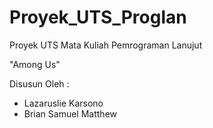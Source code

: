 # Proyek_UTS_Proglan
Proyek UTS Mata Kuliah Pemrograman Lanujut

"Among Us"

Disusun Oleh :
- Lazaruslie Karsono
- Brian Samuel Matthew
